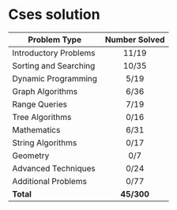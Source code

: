 # Cses solution

| Problem Type          | Number Solved |
|-----------------------|:-------------:|
| Introductory Problems |      11/19     |
| Sorting and Searching |     10/35     |
| Dynamic Programming   |      5/19     |
| Graph Algorithms      |      6/36     |
| Range Queries         |      7/19     |
| Tree Algorithms       |      0/16     |
| Mathematics           |      6/31     |
| String Algorithms     |      0/17     |
| Geometry              |      0/7      |
| Advanced Techniques   |      0/24     |
| Additional Problems   |      0/77     |
| **Total**             |   **45/300**  |
